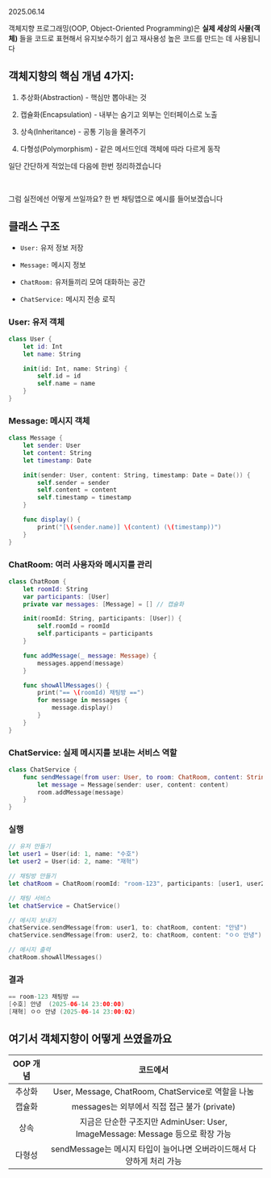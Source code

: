 2025.06.14

객체지향 프로그래밍(OOP, Object-Oriented Programming)은
**실제 세상의 사물(객체)** 들을 코드로 표현해서 유지보수하기 쉽고 재사용성 높은 코드를 만드는 데 사용됩니다

## 객체지향의 핵심 개념 4가지:
1. 추상화(Abstraction) - 핵심만 뽑아내는 것

2. 캡슐화(Encapsulation) - 내부는 숨기고 외부는 인터페이스로 노출

3. 상속(Inheritance) - 공통 기능을 물려주기

4. 다형성(Polymorphism) - 같은 메서드인데 객체에 따라 다르게 동작

일단 간단하게 적었는데 다음에 한번 정리하겠습니다

<br>

그럼 실전에선 어떻게 쓰일까요? 한 번 채팅앱으로 예시를 들어보겠습니다

## 클래스 구조
- `User:` 유저 정보 저장

- `Message:` 메시지 정보

- `ChatRoom:` 유저들끼리 모여 대화하는 공간

- `ChatService:` 메시지 전송 로직

### User: 유저 객체
```swift
class User {
    let id: Int
    let name: String

    init(id: Int, name: String) {
        self.id = id
        self.name = name
    }
}
```

### Message: 메시지 객체
```swift
class Message {
    let sender: User
    let content: String
    let timestamp: Date

    init(sender: User, content: String, timestamp: Date = Date()) {
        self.sender = sender
        self.content = content
        self.timestamp = timestamp
    }

    func display() {
        print("[\(sender.name)] \(content) (\(timestamp))")
    }
}
```

### ChatRoom: 여러 사용자와 메시지를 관리
```swift
class ChatRoom {
    let roomId: String
    var participants: [User]
    private var messages: [Message] = [] // 캡슐화

    init(roomId: String, participants: [User]) {
        self.roomId = roomId
        self.participants = participants
    }

    func addMessage(_ message: Message) {
        messages.append(message)
    }

    func showAllMessages() {
        print("== \(roomId) 채팅방 ==")
        for message in messages {
            message.display()
        }
    }
}
```

### ChatService: 실제 메시지를 보내는 서비스 역할
```swift
class ChatService {
    func sendMessage(from user: User, to room: ChatRoom, content: String) {
        let message = Message(sender: user, content: content)
        room.addMessage(message)
    }
}
```

### 실행
```swift
// 유저 만들기
let user1 = User(id: 1, name: "수호")
let user2 = User(id: 2, name: "재혁")

// 채팅방 만들기
let chatRoom = ChatRoom(roomId: "room-123", participants: [user1, user2])

// 채팅 서비스
let chatService = ChatService()

// 메시지 보내기
chatService.sendMessage(from: user1, to: chatRoom, content: "안녕")
chatService.sendMessage(from: user2, to: chatRoom, content: "ㅇㅇ 안녕")

// 메시지 출력
chatRoom.showAllMessages()
```

### 결과
```swift
== room-123 채팅방 ==
[수호] 안녕  (2025-06-14 23:00:00)
[재혁] ㅇㅇ 안녕 (2025-06-14 23:00:02)
```

## 여기서 객체지향이 어떻게 쓰였을까요
OOP 개념|코드에서
|:-:|:-:|
추상화|User, Message, ChatRoom, ChatService로 역할을 나눔
캡슐화|messages는 외부에서 직접 접근 불가 (private)
상속|지금은 단순한 구조지만 AdminUser: User, ImageMessage: Message 등으로 확장 가능
다형성|sendMessage는 메시지 타입이 늘어나면 오버라이드해서 다양하게 처리 가능

